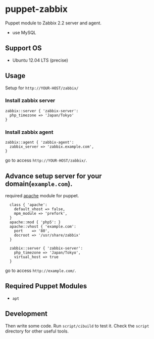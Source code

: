 # puppet-zabbix

Puppet module to Zabbix 2.2 server and agent.

* use MySQL

## Support OS

* Ubuntu 12.04 LTS (precise)

## Usage

Setup for `http://YOUR-HOST/zabbix/`

### Install zabbix server

```puppet
zabbix::server { 'zabbix-server':
  php_timezone => 'Japan/Tokyo'
}
```

### Install zabbix agent

```puppet
zabbix::agent { 'zabbix-agent':
  zabbix_server => 'zabbix.example.com',
}
```

go to access `http://YOUR-HOST/zabbix/`.

## Advance setup server for your domain(`example.com`).

required [apache](https://github.com/puppetlabs/puppetlabs-apache/issues/new) module for puppet.

````puppet
  class { 'apache':
    default_vhost => false,
    mpm_module => 'prefork',
  }
  apache::mod { 'php5': }
  apache::vhost { 'example.com':
    port    => '80',
    docroot => '/usr/share/zabbix'
  }

  zabbix::server { 'zabbix-server':
    php_timezone => 'Japan/Tokyo',
    virtual_host => true
  }
````

go to access `http://example.com/`.

## Required Puppet Modules

* `apt`

## Development

Then write some code. Run `script/cibuild` to test it. Check the `script`
directory for other useful tools.
